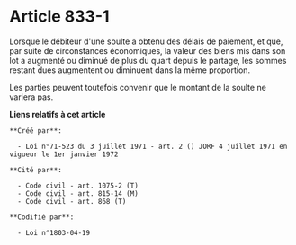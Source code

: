 # Article 833-1

Lorsque le débiteur d'une soulte a obtenu des délais de paiement, et que, par suite de circonstances économiques, la valeur
des biens mis dans son lot a augmenté ou diminué de plus du quart depuis le partage, les sommes restant dues augmentent ou
diminuent dans la même proportion.

Les parties peuvent toutefois convenir que le montant de la soulte ne variera pas.

**Liens relatifs à cet article**

	**Créé par**:

	  - Loi n°71-523 du 3 juillet 1971 - art. 2 () JORF 4 juillet 1971 en vigueur le 1er janvier 1972

	**Cité par**:

	  - Code civil - art. 1075-2 (T)
	  - Code civil - art. 815-14 (M)
	  - Code civil - art. 868 (T)

	**Codifié par**:

	  - Loi n°1803-04-19
